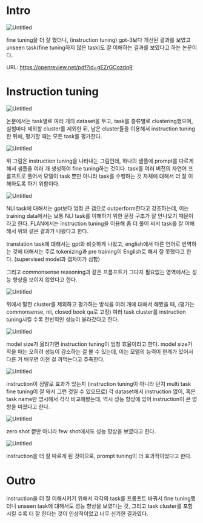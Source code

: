 # Intro

![Untitled](assets/flan/Untitled.png)

fine tuning을 더 잘 했더니, (instruction tuning) gpt-3보다 개선된 결과를 보였고 unseen task(fine tuning하지 않은 task)도 잘 이해하는 결과를 보였다고 하는 논문이다.

URL: <https://openreview.net/pdf?id=gEZrGCozdqR>

# Instruction tuning

![Untitled](assets/flan/Untitled_1.png)

논문에서는 task별로 여러 개의 dataset을 두고, task를 종류별로 clustering했으며,  실험마다 제외할 cluster를 제외한 뒤, 남은 cluster들을 이용해서 instruction tuning한 뒤에, 평가할 때는 모든 task를 평가한다.

![Untitled](assets/flan/Untitled_2.png)

위 그림은 instruction tuning을 나타내는 그림인데, 하나의 샘플에 prompt를 다르게 해서 샘플을 여러 개 생성하여 fine tuning하는 것이다. task를 여러 버전의 자연어 프롬프트로 풀어서 모델이 task 뿐만 아니라 task를 수행하는 것 자체에 대해서 더 잘 이해하도록 하기 위함이다.

![Untitled](assets/flan/Untitled_3.png)

NLI task에 대해서는 gpt보다 엄청 큰 갭으로 outperform한다고 강조하는데, 이는 training data에서는 보통 NLI task를 이해하기 위한 문장 구조가 잘 안나오기 때문이라고 한다. FLAN에서는 instruction tuning을 이용해 좀 더 풀어 써서 task를 잘 이해해서 위와 같은 결과가 나왔다고 한다.

translation task에 대해서는 gpt와 비슷하게 나왔고, english에서 다른 언어로 번역하는 것에 대해서는 주로 tokenizing과 pre training이 English로 해서 잘 못했다고 한다. (supervised model과 갭차이가 심함)

그리고 commonsense reasoning과 같은 프롬프트가 그다지 필요없는 영역에서는 성능 향상을 보이지 않았다고 한다.

![Untitled](assets/flan/Untitled_4.png)

위에서 말한 cluster를 제외하고 평가하는 방식을 여러 개에 대해서 해봤을 때, (평가는 commonsense, nli, closed book qa로 고정) 여러 task cluster를 instruction tuning시킬 수록 전반적인 성능이 올라갔다고 한다.

![Untitled](assets/flan/Untitled_5.png)

model size가 올라가면 instruction tuning이 엄청 효율이라고 한다. model size가 작을 때는 오히려 성능이 감소하는 걸 볼 수 있는데, 이는 모델의 능력이 한계가 있어서 다른 거 배우면 이전 걸 까먹는다고 추측한다.

![Untitled](assets/flan/Untitled_6.png)

instruction이 정말로 효과가 있는지 (instruction tuning이 아니라 단지 multi task fine tuning이 잘 돼서 그런 것일 수 있으므로) 각 dataset에서 instruction 없이, 혹은 task name만 명시해서 각각 비교해봤는데, 역시 성능 향상에 있어 instruction이 큰 영향을 미쳤다고 한다.

![Untitled](assets/flan/Untitled_7.png)

zero shot 뿐만 아니라 few shot에서도 성능 향상을 보였다고 한다.

![Untitled](assets/flan/Untitled_8.png)

instruction을 더 잘 따르게 된 것이므로, prompt tuning이 더 효과적이었다고 한다.

# Outro

instruction을 더 잘 이해시키기 위해서 각각의 task를 프롬프트 바꿔서 fine tuning했더니 unseen task에 대해서도 성능 향상을 보였다는 것, 그리고 task cluster를 포함시킬 수록 더 잘 한다는 것이 인상적이었고 너무 신기한 결과였다.
